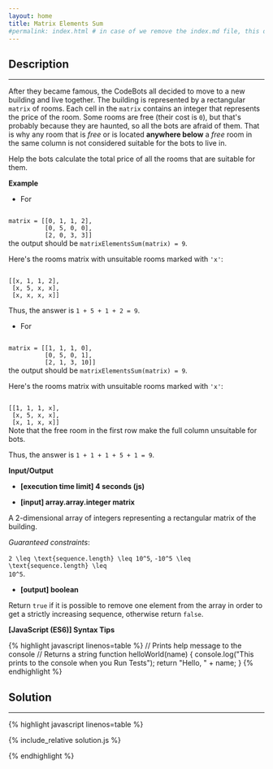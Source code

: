 ```yaml
---
layout: home
title: Matrix Elements Sum
#permalink: index.html # in case of we remove the index.md file, this doc will be the index page
---
```


<div class="row">
<div class="columnStmt" markdown="1">

## Description
------
After they became famous, the CodeBots all decided to move to a new building and live together. The building is represented by a rectangular <code>matrix</code> of rooms. Each cell in the <code>matrix</code> contains an integer that represents the price of the room. Some rooms are free (their cost is <code>0</code>), but that's probably because they are haunted, so all the bots are afraid of them. That is why any room that is *free* or is located **anywhere below** a *free* room in the same column is not considered suitable for the bots to live in.

Help the bots calculate the total price of all the rooms that are suitable for them.

**Example**

* For
<code>
matrix = [[0, 1, 1, 2], 
          [0, 5, 0, 0], 
          [2, 0, 3, 3]]
</code>
the output should be
<code>matrixElementsSum(matrix) = 9</code>.

Here's the rooms matrix with unsuitable rooms marked with <code>'x'</code>:

<code>
[[x, 1, 1, 2], 
 [x, 5, x, x], 
 [x, x, x, x]]
</code>

Thus, the answer is <code>1 + 5 + 1 + 2 = 9</code>.

* For
<code>
matrix = [[1, 1, 1, 0], 
          [0, 5, 0, 1], 
          [2, 1, 3, 10]]
</code>
the output should be
<code>matrixElementsSum(matrix) = 9</code>.

Here's the rooms matrix with unsuitable rooms marked with <code>'x'</code>:

<code>
[[1, 1, 1, x], 
 [x, 5, x, x], 
 [x, 1, x, x]]
</code>
Note that the free room in the first row make the full column unsuitable for bots.

Thus, the answer is <code>1 + 1 + 1 + 5 + 1 = 9</code>.

**Input/Output**

* **[execution time limit] 4 seconds (js)**

* **[input] array.array.integer matrix**

A 2-dimensional array of integers representing a rectangular matrix of the building.

*Guaranteed constraints*:

<code type='math/tex'>2 \leq \text{sequence.length} \leq 10^5</code>,
<code type='math/tex'>-10^5 \leq \text{sequence.length} \leq 10^5</code>.

* **[output] boolean**

Return <code>true</code> if it is possible to remove one element from the array in order to get a strictly increasing sequence, otherwise return <code>false</code>.

**[JavaScript (ES6)] Syntax Tips**

{% highlight javascript linenos=table %}
// Prints help message to the console
// Returns a string
function helloWorld(name) {
    console.log("This prints to the console when you Run Tests");
    return "Hello, " + name;
}
{% endhighlight %}

</div>
<div class="columnSol" markdown="1">

## Solution
------

{% highlight javascript linenos=table %}

{% include_relative solution.js %}

{% endhighlight %}

</div>
</div>